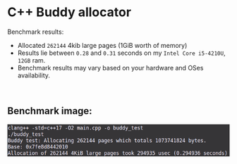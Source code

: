 # C++ Buddy allocator

Benchmark results:

- Allocated `262144` 4kib large pages (1GiB worth of memory)
- Results lie between `0.28` and `0.31` seconds on my `Intel Core i5-4210U`, `12GB` ram.
- Benchmark results may vary based on your hardware and OSes availability.

<br>

## Benchmark image:
<img src="results.png">
